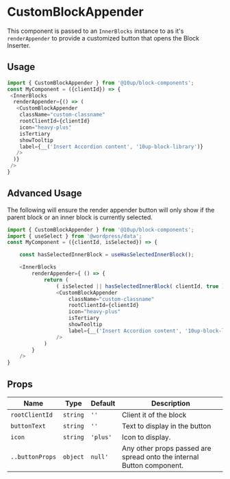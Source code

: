 # CustomBlockAppender

This component is passed to an `InnerBlocks` instance to as it's `renderAppender` to provide a customized button that opens the Block Inserter.

## Usage

```js
import { CustomBlockAppender } from '@10up/block-components';
const MyComponent = ({clientId}) => {
 <InnerBlocks
  renderAppender={() => (
   <CustomBlockAppender
    className="custom-classname"
    rootClientId={clientId}
    icon="heavy-plus"
    isTertiary
    showTooltip
    label={__('Insert Accordion content', '10up-block-library')}
   />
  )}
 />
}
```

## Advanced Usage
The following will ensure the render appender button will only show if the parent block or an inner block is currently selected.

```js
import { CustomBlockAppender } from '@10up/block-components';
import { useSelect } from '@wordpress/data';
const MyComponent = ({clientId, isSelected}) => {

    const hasSelectedInnerBlock = useHasSelectedInnerBlock();

    <InnerBlocks
        renderAppender={ () => {
            return (
                ( isSelected || hasSelectedInnerBlock( clientId, true ) ) &&
                <CustomBlockAppender
                    className="custom-classname"
                    rootClientId={clientId}
                    icon="heavy-plus"
                    isTertiary
                    showTooltip
                    label={__('Insert Accordion content', '10up-block-library')}
                />
            )
        }
    />
}
```

## Props

| Name       | Type              | Default  |  Description                                                   |
| ---------- | ----------------- | -------- | -------------------------------------------------------------- |
| `rootClientId` | `string`    | `''`   | Client it of the block         |
| `buttonText` | `string` | `''` | Text to display in the button |
| `icon` | `string` | `'plus'` | Icon to display.  |
| `..buttonProps` | `object` | `null'` | Any other props passed are spread onto the internal Button component. |
